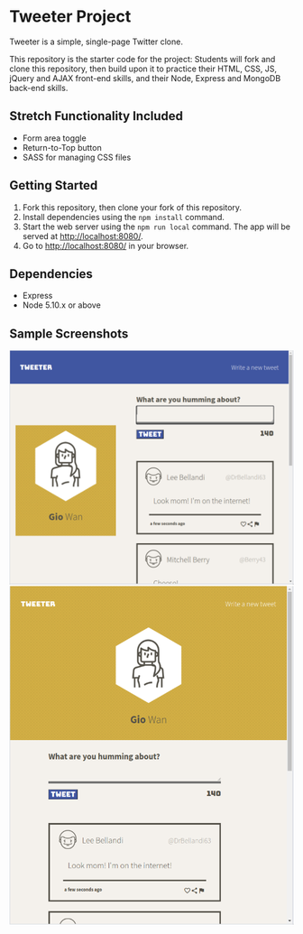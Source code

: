 # Tweeter Project

Tweeter is a simple, single-page Twitter clone.

This repository is the starter code for the project: Students will fork and clone this repository, then build upon it to practice their HTML, CSS, JS, jQuery and AJAX front-end skills, and their Node, Express and MongoDB back-end skills.

## Stretch Functionality Included
- Form area toggle
- Return-to-Top button
- SASS for managing CSS files

## Getting Started

1. Fork this repository, then clone your fork of this repository.
2. Install dependencies using the `npm install` command.
3. Start the web server using the `npm run local` command. The app will be served at <http://localhost:8080/>.
4. Go to <http://localhost:8080/> in your browser.

## Dependencies

- Express
- Node 5.10.x or above

## Sample Screenshots

!["Desktop View"](https://github.com/gwan93/tweeter/blob/master/docs/tweeter-desktop.png?raw=true)
!["Mobile View"](https://github.com/gwan93/tweeter/blob/master/docs/tweeter-mobile.png?raw=true)